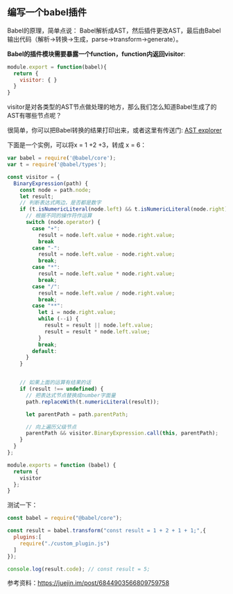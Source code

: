 ## 编写一个babel插件

Babel的原理，简单点说： Babel解析成AST，然后插件更改AST，最后由Babel输出代码（解析->转换->生成，parse->transform->generate）。



**Babel的插件模块需要暴露一个function，function内返回visitor**:

```js
module.export = function(babel){ 
  return { 
    visitor: { } 
  } 
}
```

visitor是对各类型的AST节点做处理的地方，那么我们怎么知道Babel生成了的AST有哪些节点呢？



很简单，你可以把Babel转换的结果打印出来，或者这里有传送门: [AST explorer](https://astexplorer.net/)



下面是一个实例，可以将x = 1 +2 +3，转成 x = 6：

```js
var babel = require('@babel/core');
var t = require('@babel/types');

const visitor = {
  BinaryExpression(path) {
    const node = path.node;
    let result;
    // 判断表达式两边，是否都是数字
    if (t.isNumericLiteral(node.left) && t.isNumericLiteral(node.right)) {
      // 根据不同的操作符作运算
      switch (node.operator) {
        case "+":
          result = node.left.value + node.right.value;
          break
        case "-":
          result = node.left.value - node.right.value;
          break;
        case "*":
          result = node.left.value * node.right.value;
          break;
        case "/":
          result = node.left.value / node.right.value;
          break;
        case "**":
          let i = node.right.value;
          while (--i) {
            result = result || node.left.value;
            result = result * node.left.value;
          }
          break;
        default:
      }
    }


    // 如果上面的运算有结果的话
    if (result !== undefined) {
      // 把表达式节点替换成number字面量
      path.replaceWith(t.numericLiteral(result));

      let parentPath = path.parentPath;

      // 向上遍历父级节点
      parentPath && visitor.BinaryExpression.call(this, parentPath);
    }
  }
};

module.exports = function (babel) {
  return {
    visitor
  };
}
```

测试一下：



```js
const babel = require("@babel/core");

const result = babel.transform("const result = 1 + 2 + 1 + 1;",{
  plugins:[
    require("./custom_plugin.js")
  ]
});

console.log(result.code); // const result = 5;
```





参考资料：https://juejin.im/post/6844903566809759758